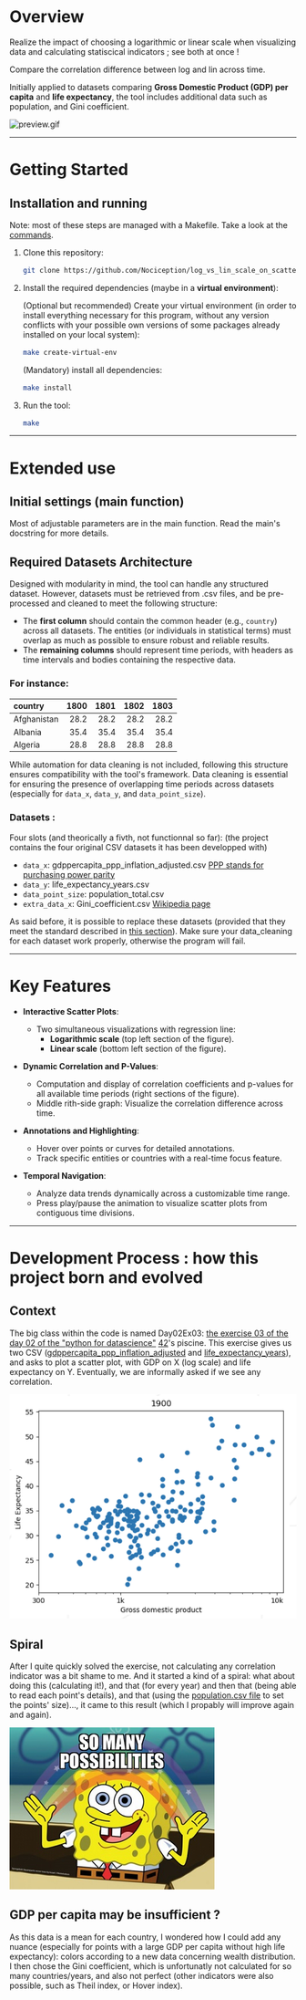 # **Overview**
Realize the impact of choosing a logarithmic or linear scale when visualizing data and calculating statiscical indicators ; see both at once !

Compare the correlation difference between log and lin across time.

Initially applied to datasets comparing **Gross Domestic Product (GDP) per capita** and **life expectancy**, the tool includes additional data such as population, and Gini coefficient.

![preview.gif](assets/preview.gif)

---

# **Getting Started**

## **Installation and running**
Note: most of these steps are managed with a Makefile.
Take a look at the [commands](Makefile).

1. Clone this repository:
   ```bash
   git clone https://github.com/Nociception/log_vs_lin_scale_on_scatter.git ; cd log_vs_lin_scale_on_scatter
   ```

2. Install the required dependencies (maybe in a **virtual environment**):

   (Optional but recommended) Create your virtual environment (in order to install everything necessary for this program, without any version conflicts with your possible own versions of some packages already installed on your local system):
   ```bash
   make create-virtual-env
   ```

   (Mandatory) install all dependencies:
   ```bash
   make install
   ```

3. Run the tool:
   ```bash
   make
   ```

---

# Extended use
## **Initial settings (main function)**
Most of adjustable parameters are in the main function. Read the main's docstring for more details.

## **Required Datasets Architecture**
Designed with modularity in mind, the tool can handle any structured dataset. However, datasets must be retrieved from .csv files, and be pre-processed and cleaned to meet the following structure:
- The **first column** should contain the common header (e.g., `country`) across all datasets. The entities (or individuals in statistical terms) must overlap as much as possible to ensure robust and reliable results.
- The **remaining columns** should represent time periods, with headers as time intervals and bodies containing the respective data.
### For instance:
| country     |   1800 |   1801 |   1802 |   1803 |
|:------------|-------:|-------:|-------:|-------:|
| Afghanistan |   28.2 |   28.2 |   28.2 |   28.2 |
| Albania     |   35.4 |   35.4 |   35.4 |   35.4 |
| Algeria     |   28.8 |   28.8 |   28.8 |   28.8 |


While automation for data cleaning is not included, following this structure ensures compatibility with the tool's framework. Data cleaning is essential for ensuring the presence of overlapping time periods across datasets (especially for `data_x`, `data_y`, and `data_point_size`).

### Datasets :
Four slots (and theorically a fivth, not functionnal so far): (the project contains the four original CSV datasets it has been developped with)
- `data_x`: gdppercapita_ppp_inflation_adjusted.csv [PPP stands for purchasing power parity](https://en.wikipedia.org/wiki/Purchasing_power_parity)
- `data_y`: life_expectancy_years.csv
- `data_point_size`: population_total.csv
- `extra_data_x`: Gini_coefficient.csv [Wikipedia page](https://en.wikipedia.org/wiki/Gini_coefficient)

As said before, it is possible to replace these datasets (provided that they meet the standard described in [this section](#required-datasets-architecture)). Make sure your data_cleaning for each dataset work properly, otherwise the program will fail.

---

# **Key Features**
- **Interactive Scatter Plots**:
  - Two simultaneous visualizations with regression line:
    - **Logarithmic scale** (top left section of the figure).
    - **Linear scale** (bottom left section of the figure).
  
- **Dynamic Correlation and P-Values**:
  - Computation and display of correlation coefficients and p-values for all available time periods (right sections of the figure).
  - Middle rith-side graph: Visualize the correlation difference across time.

- **Annotations and Highlighting**:
  - Hover over points or curves for detailed annotations.
  - Track specific entities or countries with a real-time focus feature.

- **Temporal Navigation**:
  - Analyze data trends dynamically across a customizable time range.
  - Press play/pause the animation to visualize scatter plots from contiguous time divisions.

---

# Development Process : how this project born and evolved
## Context
The big class within the code is named Day02Ex03: [the exercise 03 of the day 02 of the "python for datascience"](https://github.com/Nociception/piscine_python_for_datascience/tree/master/Python-2-DataTable/ex03) [42](https://42.fr/)'s piscine. This exercise gives us two CSV ([gdppercapita_ppp_inflation_adjusted](data/gdppercapita_ppp_inflation_adjusted.csv) and [life_expectancy_years](data/life_expectancy.csv)), and asks to plot a scatter plot, with GDP on X (log scale) and life expectancy on Y. Eventually, we are informally asked if we see any correlation.

![expected.jpg](assets/expected.jpg)
## Spiral
After I quite quickly solved the exercise, not calculating any correlation indicator was a bit shame to me. And it started a kind of a spiral: what about doing this (calculating it!), and that (for every year) and then that (being able to read each point's details), and that (using the [population.csv file](data/population.csv) to set the points' size)..., it came to this result (which I propably will improve again and again).

![Bob the sponge "So many possibilities" meme](assets/so-many-possibilities-meme.jpg)
## GDP per capita may be insufficient ?
As this data is a mean for each country, I wondered how I could add any nuance (especially for points with a large GDP per capita without high life expectancy): colors according to a new data concerning wealth distribution. I then chose the Gini coefficient, which is unfortunatly not calculated for so many countries/years, and also not perfect (other indicators were also possible, such as Theil index, or Hover index).
